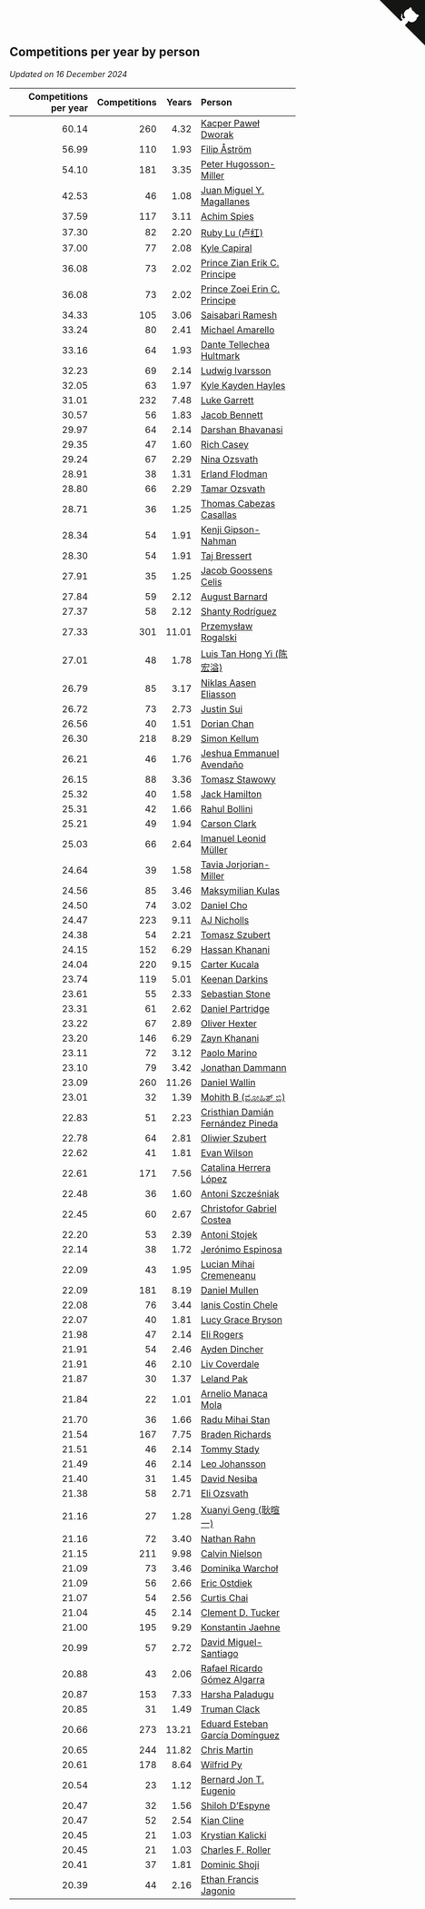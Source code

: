 ## Competitions per year by person

*Updated on 16 December 2024*

| Competitions per year | Competitions | Years | Person |
| ---: | ---: | ---: | :--- |
| 60.14 | 260 | 4.32 | [Kacper Paweł Dworak](https://www.worldcubeassociation.org/persons/2020DWOR01) |
| 56.99 | 110 | 1.93 | [Filip Åström](https://www.worldcubeassociation.org/persons/2023ASTR01) |
| 54.10 | 181 | 3.35 | [Peter Hugosson-Miller](https://www.worldcubeassociation.org/persons/2021HUGO01) |
| 42.53 | 46 | 1.08 | [Juan Miguel Y. Magallanes](https://www.worldcubeassociation.org/persons/2023MAGA09) |
| 37.59 | 117 | 3.11 | [Achim Spies](https://www.worldcubeassociation.org/persons/2021SPIE01) |
| 37.30 | 82 | 2.20 | [Ruby Lu (卢红)](https://www.worldcubeassociation.org/persons/2022LURU01) |
| 37.00 | 77 | 2.08 | [Kyle Capiral](https://www.worldcubeassociation.org/persons/2022CAPI02) |
| 36.08 | 73 | 2.02 | [Prince Zian Erik C. Principe](https://www.worldcubeassociation.org/persons/2022PRIN08) |
| 36.08 | 73 | 2.02 | [Prince Zoei Erin C. Principe](https://www.worldcubeassociation.org/persons/2022PRIN09) |
| 34.33 | 105 | 3.06 | [Saisabari Ramesh](https://www.worldcubeassociation.org/persons/2021RAME01) |
| 33.24 | 80 | 2.41 | [Michael Amarello](https://www.worldcubeassociation.org/persons/2022AMAR09) |
| 33.16 | 64 | 1.93 | [Dante Tellechea Hultmark](https://www.worldcubeassociation.org/persons/2023HULT01) |
| 32.23 | 69 | 2.14 | [Ludwig Ivarsson](https://www.worldcubeassociation.org/persons/2022IVAR01) |
| 32.05 | 63 | 1.97 | [Kyle Kayden Hayles](https://www.worldcubeassociation.org/persons/2022HAYL02) |
| 31.01 | 232 | 7.48 | [Luke Garrett](https://www.worldcubeassociation.org/persons/2017GARR05) |
| 30.57 | 56 | 1.83 | [Jacob Bennett](https://www.worldcubeassociation.org/persons/2023BENN04) |
| 29.97 | 64 | 2.14 | [Darshan Bhavanasi](https://www.worldcubeassociation.org/persons/2022BHAV01) |
| 29.35 | 47 | 1.60 | [Rich Casey](https://www.worldcubeassociation.org/persons/2023CASE06) |
| 29.24 | 67 | 2.29 | [Nina Ozsvath](https://www.worldcubeassociation.org/persons/2022OZSV03) |
| 28.91 | 38 | 1.31 | [Erland Flodman](https://www.worldcubeassociation.org/persons/2023FLOD01) |
| 28.80 | 66 | 2.29 | [Tamar Ozsvath](https://www.worldcubeassociation.org/persons/2022OZSV04) |
| 28.71 | 36 | 1.25 | [Thomas Cabezas Casallas](https://www.worldcubeassociation.org/persons/2023CASA08) |
| 28.34 | 54 | 1.91 | [Kenji Gipson-Nahman](https://www.worldcubeassociation.org/persons/2023GIPS01) |
| 28.30 | 54 | 1.91 | [Taj Bressert](https://www.worldcubeassociation.org/persons/2023BRES01) |
| 27.91 | 35 | 1.25 | [Jacob Goossens Celis](https://www.worldcubeassociation.org/persons/2023CELI06) |
| 27.84 | 59 | 2.12 | [August Barnard](https://www.worldcubeassociation.org/persons/2022BARN21) |
| 27.37 | 58 | 2.12 | [Shanty Rodríguez](https://www.worldcubeassociation.org/persons/2022CUBI01) |
| 27.33 | 301 | 11.01 | [Przemysław Rogalski](https://www.worldcubeassociation.org/persons/2013ROGA02) |
| 27.01 | 48 | 1.78 | [Luis Tan Hong Yi (陈宏溢)](https://www.worldcubeassociation.org/persons/2023YILU01) |
| 26.79 | 85 | 3.17 | [Niklas Aasen Eliasson](https://www.worldcubeassociation.org/persons/2021ELIA01) |
| 26.72 | 73 | 2.73 | [Justin Sui](https://www.worldcubeassociation.org/persons/2022SUIJ01) |
| 26.56 | 40 | 1.51 | [Dorian Chan](https://www.worldcubeassociation.org/persons/2023DORI01) |
| 26.30 | 218 | 8.29 | [Simon Kellum](https://www.worldcubeassociation.org/persons/2016KELL12) |
| 26.21 | 46 | 1.76 | [Jeshua Emmanuel Avendaño](https://www.worldcubeassociation.org/persons/2023AVEN01) |
| 26.15 | 88 | 3.36 | [Tomasz Stawowy](https://www.worldcubeassociation.org/persons/2021STAW01) |
| 25.32 | 40 | 1.58 | [Jack Hamilton](https://www.worldcubeassociation.org/persons/2023HAMI08) |
| 25.31 | 42 | 1.66 | [Rahul Bollini](https://www.worldcubeassociation.org/persons/2023BOLL01) |
| 25.21 | 49 | 1.94 | [Carson Clark](https://www.worldcubeassociation.org/persons/2023CLAR02) |
| 25.03 | 66 | 2.64 | [Imanuel Leonid Müller](https://www.worldcubeassociation.org/persons/2022MULL02) |
| 24.64 | 39 | 1.58 | [Tavia Jorjorian-Miller](https://www.worldcubeassociation.org/persons/2023JORJ01) |
| 24.56 | 85 | 3.46 | [Maksymilian Kulas](https://www.worldcubeassociation.org/persons/2021KULA02) |
| 24.50 | 74 | 3.02 | [Daniel Cho](https://www.worldcubeassociation.org/persons/2021CHOD01) |
| 24.47 | 223 | 9.11 | [AJ Nicholls](https://www.worldcubeassociation.org/persons/2015NICH04) |
| 24.38 | 54 | 2.21 | [Tomasz Szubert](https://www.worldcubeassociation.org/persons/2022SZUB02) |
| 24.15 | 152 | 6.29 | [Hassan Khanani](https://www.worldcubeassociation.org/persons/2018KHAN26) |
| 24.04 | 220 | 9.15 | [Carter Kucala](https://www.worldcubeassociation.org/persons/2015KUCA01) |
| 23.74 | 119 | 5.01 | [Keenan Darkins](https://www.worldcubeassociation.org/persons/2019DARK02) |
| 23.61 | 55 | 2.33 | [Sebastian Stone](https://www.worldcubeassociation.org/persons/2022STON09) |
| 23.31 | 61 | 2.62 | [Daniel Partridge](https://www.worldcubeassociation.org/persons/2022PART02) |
| 23.22 | 67 | 2.89 | [Oliver Hexter](https://www.worldcubeassociation.org/persons/2022HEXT01) |
| 23.20 | 146 | 6.29 | [Zayn Khanani](https://www.worldcubeassociation.org/persons/2018KHAN28) |
| 23.11 | 72 | 3.12 | [Paolo Marino](https://www.worldcubeassociation.org/persons/2021MARI04) |
| 23.10 | 79 | 3.42 | [Jonathan Dammann](https://www.worldcubeassociation.org/persons/2021DAMM01) |
| 23.09 | 260 | 11.26 | [Daniel Wallin](https://www.worldcubeassociation.org/persons/2013WALL03) |
| 23.01 | 32 | 1.39 | [Mohith B (ಮೋಹಿತ್ ಬಿ)](https://www.worldcubeassociation.org/persons/2023BMOH01) |
| 22.83 | 51 | 2.23 | [Cristhian Damián Fernández Pineda](https://www.worldcubeassociation.org/persons/2022PINE05) |
| 22.78 | 64 | 2.81 | [Oliwier Szubert](https://www.worldcubeassociation.org/persons/2022SZUB01) |
| 22.62 | 41 | 1.81 | [Evan Wilson](https://www.worldcubeassociation.org/persons/2023WILS11) |
| 22.61 | 171 | 7.56 | [Catalina Herrera López](https://www.worldcubeassociation.org/persons/2017LOPE31) |
| 22.48 | 36 | 1.60 | [Antoni Szcześniak](https://www.worldcubeassociation.org/persons/2023SZCZ04) |
| 22.45 | 60 | 2.67 | [Christofor Gabriel Costea](https://www.worldcubeassociation.org/persons/2022COST03) |
| 22.20 | 53 | 2.39 | [Antoni Stojek](https://www.worldcubeassociation.org/persons/2022STOJ03) |
| 22.14 | 38 | 1.72 | [Jerónimo Espinosa](https://www.worldcubeassociation.org/persons/2023ESPI07) |
| 22.09 | 43 | 1.95 | [Lucian Mihai Cremeneanu](https://www.worldcubeassociation.org/persons/2023CREM01) |
| 22.09 | 181 | 8.19 | [Daniel Mullen](https://www.worldcubeassociation.org/persons/2016MULL04) |
| 22.08 | 76 | 3.44 | [Ianis Costin Chele](https://www.worldcubeassociation.org/persons/2021CHEL01) |
| 22.07 | 40 | 1.81 | [Lucy Grace Bryson](https://www.worldcubeassociation.org/persons/2023BRYS01) |
| 21.98 | 47 | 2.14 | [Eli Rogers](https://www.worldcubeassociation.org/persons/2022ROGE05) |
| 21.91 | 54 | 2.46 | [Ayden Dincher](https://www.worldcubeassociation.org/persons/2022DINC01) |
| 21.91 | 46 | 2.10 | [Liv Coverdale](https://www.worldcubeassociation.org/persons/2022COVE02) |
| 21.87 | 30 | 1.37 | [Leland Pak](https://www.worldcubeassociation.org/persons/2023PAKL02) |
| 21.84 | 22 | 1.01 | [Arnelio Manaca Mola](https://www.worldcubeassociation.org/persons/2023MOLA06) |
| 21.70 | 36 | 1.66 | [Radu Mihai Stan](https://www.worldcubeassociation.org/persons/2023STAN09) |
| 21.54 | 167 | 7.75 | [Braden Richards](https://www.worldcubeassociation.org/persons/2017RICH02) |
| 21.51 | 46 | 2.14 | [Tommy Stady](https://www.worldcubeassociation.org/persons/2022STAD01) |
| 21.49 | 46 | 2.14 | [Leo Johansson](https://www.worldcubeassociation.org/persons/2022JOHA08) |
| 21.40 | 31 | 1.45 | [David Nesiba](https://www.worldcubeassociation.org/persons/2023NESI01) |
| 21.38 | 58 | 2.71 | [Eli Ozsvath](https://www.worldcubeassociation.org/persons/2022OZSV01) |
| 21.16 | 27 | 1.28 | [Xuanyi Geng (耿暄一)](https://www.worldcubeassociation.org/persons/2023GENG02) |
| 21.16 | 72 | 3.40 | [Nathan Rahn](https://www.worldcubeassociation.org/persons/2021RAHN01) |
| 21.15 | 211 | 9.98 | [Calvin Nielson](https://www.worldcubeassociation.org/persons/2014NIEL03) |
| 21.09 | 73 | 3.46 | [Dominika Warchoł](https://www.worldcubeassociation.org/persons/2021WARC01) |
| 21.09 | 56 | 2.66 | [Eric Ostdiek](https://www.worldcubeassociation.org/persons/2022OSTD01) |
| 21.07 | 54 | 2.56 | [Curtis Chai](https://www.worldcubeassociation.org/persons/2022CHAI02) |
| 21.04 | 45 | 2.14 | [Clement D. Tucker](https://www.worldcubeassociation.org/persons/2022TUCK09) |
| 21.00 | 195 | 9.29 | [Konstantin Jaehne](https://www.worldcubeassociation.org/persons/2015JAEH01) |
| 20.99 | 57 | 2.72 | [David Miguel-Santiago](https://www.worldcubeassociation.org/persons/2022MIGU02) |
| 20.88 | 43 | 2.06 | [Rafael Ricardo Gómez Algarra](https://www.worldcubeassociation.org/persons/2022ALGA01) |
| 20.87 | 153 | 7.33 | [Harsha Paladugu](https://www.worldcubeassociation.org/persons/2017PALA08) |
| 20.85 | 31 | 1.49 | [Truman Clack](https://www.worldcubeassociation.org/persons/2023CLAC02) |
| 20.66 | 273 | 13.21 | [Eduard Esteban García Domínguez](https://www.worldcubeassociation.org/persons/2011EDUA01) |
| 20.65 | 244 | 11.82 | [Chris Martin](https://www.worldcubeassociation.org/persons/2013MART03) |
| 20.61 | 178 | 8.64 | [Wilfrid Py](https://www.worldcubeassociation.org/persons/2016PYWI01) |
| 20.54 | 23 | 1.12 | [Bernard Jon T. Eugenio](https://www.worldcubeassociation.org/persons/2023EUGE02) |
| 20.47 | 32 | 1.56 | [Shiloh D’Espyne](https://www.worldcubeassociation.org/persons/2023DESP01) |
| 20.47 | 52 | 2.54 | [Kian Cline](https://www.worldcubeassociation.org/persons/2022CLIN01) |
| 20.45 | 21 | 1.03 | [Krystian Kalicki](https://www.worldcubeassociation.org/persons/2023KALI10) |
| 20.45 | 21 | 1.03 | [Charles F. Roller](https://www.worldcubeassociation.org/persons/2023ROLL01) |
| 20.41 | 37 | 1.81 | [Dominic Shoji](https://www.worldcubeassociation.org/persons/2023SHOJ01) |
| 20.39 | 44 | 2.16 | [Ethan Francis Jagonio](https://www.worldcubeassociation.org/persons/2022JAGO03) |


<a href="https://github.com/jonatanklosko/wca_statistics" class="github-corner" aria-label="View source on Github"><svg width="80" height="80" viewBox="0 0 250 250" style="fill:#151513; color:#fff; position: absolute; top: 0; border: 0; right: 0;" aria-hidden="true"><path d="M0,0 L115,115 L130,115 L142,142 L250,250 L250,0 Z"></path><path d="M128.3,109.0 C113.8,99.7 119.0,89.6 119.0,89.6 C122.0,82.7 120.5,78.6 120.5,78.6 C119.2,72.0 123.4,76.3 123.4,76.3 C127.3,80.9 125.5,87.3 125.5,87.3 C122.9,97.6 130.6,101.9 134.4,103.2" fill="currentColor" style="transform-origin: 130px 106px;" class="octo-arm"></path><path d="M115.0,115.0 C114.9,115.1 118.7,116.5 119.8,115.4 L133.7,101.6 C136.9,99.2 139.9,98.4 142.2,98.6 C133.8,88.0 127.5,74.4 143.8,58.0 C148.5,53.4 154.0,51.2 159.7,51.0 C160.3,49.4 163.2,43.6 171.4,40.1 C171.4,40.1 176.1,42.5 178.8,56.2 C183.1,58.6 187.2,61.8 190.9,65.4 C194.5,69.0 197.7,73.2 200.1,77.6 C213.8,80.2 216.3,84.9 216.3,84.9 C212.7,93.1 206.9,96.0 205.4,96.6 C205.1,102.4 203.0,107.8 198.3,112.5 C181.9,128.9 168.3,122.5 157.7,114.1 C157.9,116.9 156.7,120.9 152.7,124.9 L141.0,136.5 C139.8,137.7 141.6,141.9 141.8,141.8 Z" fill="currentColor" class="octo-body"></path></svg></a><style>.github-corner:hover .octo-arm{animation:octocat-wave 560ms ease-in-out}@keyframes octocat-wave{0%,100%{transform:rotate(0)}20%,60%{transform:rotate(-25deg)}40%,80%{transform:rotate(10deg)}}@media (max-width:500px){.github-corner:hover .octo-arm{animation:none}.github-corner .octo-arm{animation:octocat-wave 560ms ease-in-out}}</style>
